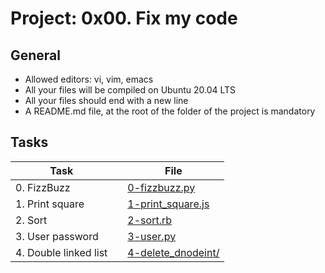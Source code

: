 # Project: 0x00. Fix my code

## General

* Allowed editors: vi, vim, emacs
* All your files will be compiled on Ubuntu 20.04 LTS
* All your files should end with a new line
* A README.md file, at the root of the folder of the project is mandatory


## Tasks

| Task                  |     | File                                       |
|-----------------------|:----|--------------------------------------------|
| 0. FizzBuzz           |     | [0-fizzbuzz.py](./0-fizzbuzz.py)           |
| 1. Print square       |     | [1-print_square.js](./1-print_square.js)   |
| 2. Sort               |     | [2-sort.rb](./2-sort.rb)                   |
| 3. User password      |     | [3-user.py](./3-user.py)                   |
| 4. Double linked list |     | [4-delete_dnodeint/](./4-delete_dnodeint/) |
